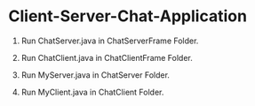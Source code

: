 # Client-Server-Chat-Application

1. Run ChatServer.java in ChatServerFrame Folder.

2. Run ChatClient.java in ChatClientFrame Folder.

3. Run MyServer.java in ChatServer Folder.

4. Run MyClient.java in ChatClient Folder.
